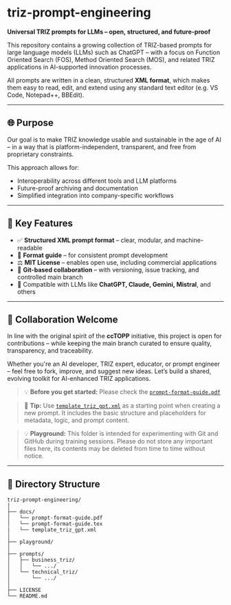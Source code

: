 # triz-prompt-engineering

**Universal TRIZ prompts for LLMs – open, structured, and future-proof**

This repository contains a growing collection of TRIZ-based prompts for large language models (LLMs) such as ChatGPT – with a focus on Function Oriented Search (FOS), Method Oriented Search (MOS), and related TRIZ applications in AI-supported innovation processes.

All prompts are written in a clean, structured **XML format**, which makes them easy to read, edit, and extend using any standard text editor (e.g. VS Code, Notepad++, BBEdit).

---

## 🌐 Purpose

Our goal is to make TRIZ knowledge usable and sustainable in the age of AI – in a way that is platform-independent, transparent, and free from proprietary constraints.

This approach allows for:
- Interoperability across different tools and LLM platforms
- Future-proof archiving and documentation
- Simplified integration into company-specific workflows

---

## 🔧 Key Features

- ✅ **Structured XML prompt format** – clear, modular, and machine-readable
- 📖 **Format guide** – for consistent prompt development
- ⚖️ **MIT License** – enables open use, including commercial applications
- 📁 **Git-based collaboration** – with versioning, issue tracking, and controlled main branch
- 🤖 Compatible with LLMs like **ChatGPT, Claude, Gemini, Mistral**, and others

---

## 🤝 Collaboration Welcome

In line with the original spirit of the **ccTOPP** initiative, this project is open for contributions – while keeping the main branch curated to ensure quality, transparency, and traceability.

Whether you're an AI developer, TRIZ expert, educator, or prompt engineer – feel free to fork, improve, and suggest new ideas. Let’s build a shared, evolving toolkit for AI-enhanced TRIZ applications.

> 💡 **Before you get started:** Please check the [`prompt-format-guide.pdf`](docs/prompt-format-guide.pdf)  

> 🧩 **Tip:** Use [`template_triz_gpt.xml`](docs/template_triz_gpt.xml) as a starting point when creating a new prompt. It includes the basic structure and placeholders for metadata, logic, and prompt content.

> 💡 **Playground:** This folder is intended for experimenting with Git and GitHub during training sessions. Please do not store any important files here, its contents may be deleted from time to time without notice.

---

## 📂 Directory Structure

```plaintext
triz-prompt-engineering/
│
├── docs/
│   └── prompt-format-guide.pdf
│   └── prompt-format-guide.tex
|   └── template_triz_gpt.xml
│
├── playground/
│   
├── prompts/
│   ├── business_triz/
│   │   └── .../
│   └── technical_triz/
│       └── .../
│
├── LICENSE
└── README.md
